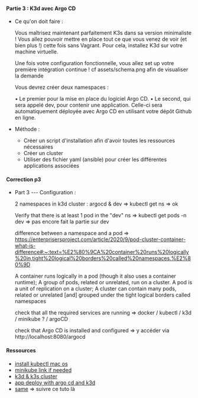 #### Partie 3 : K3d avec Argo CD

- Ce qu'on doit faire :

  Vous maîtrisez maintenant parfaitement K3s dans sa version minimaliste ! Vous allez
  pouvoir mettre en place tout ce que vous venez de voir (et bien plus !) cette fois sans
  Vagrant. Pour cela, installez K3d sur votre machine virtuelle.

  Une fois votre configuration fonctionnelle, vous allez set up votre première intégration continue !
  cf assets/schema.png afin de visualiser la demande

  Vous devrez créer deux namespaces :

  • Le premier pour la mise en place du logiciel Argo CD.
  • Le second, qui sera appelé dev, pour contenir une application. Celle-ci sera automatiquement déployée avec Argo CD en utilisant votre dépôt Github en ligne.

- Méthode :

  - Créer un script d'installation afin d'avoir toutes les ressources nécessaires
  - Créer un cluster
  - Utiliser des fichier yaml (ansible) pour créer les différentes applications associées

#### Correction p3

- Part 3 --- Configuration :

  2 namespaces in k3d cluster : argocd & dev => kubectl get ns => ok

  Verify that there is at least 1 pod in the "dev" ns => kubectl get pods -n dev => pas encore fait la partie sur dev

  difference between a namespace and a pod => https://enterprisersproject.com/article/2020/9/pod-cluster-container-what-is-difference#:~:text=%E2%80%9CA%20container%20runs%20logically%20in,tight%20logical%20borders%20called%20namespaces.%E2%80%9D

  A container runs logically in a pod (though it also uses a container runtime); A group of pods, related or unrelated, run on a cluster. A pod is a unit of replication on a cluster; A cluster can contain many pods, related or unrelated [and] grouped under the tight logical borders called namespaces

  check that all the required services are running => docker / kubectl / k3d / minikube ? / argoCD

  check that Argo CD is installed and configured => y accéder via http://localhost:8080/argocd

#### Ressources

- [install kubectl mac os](https://kubernetes.io/docs/tasks/tools/install-kubectl-macos/)
- [minikube link if needed](https://minikube.sigs.k8s.io/docs/start/)
- [k3d & k3s cluster](https://www.linkedin.com/pulse/setup-your-personal-kubernetes-cluster-k3s-k3d-suren-raju/)
- [app deploy with argo cd and k3d](https://yashguptaa.medium.com/application-deploy-to-kubernetes-with-argo-cd-and-k3d-8e29cf4f83ee)
- [same](https://www.sokube.ch/post/gitops-on-a-laptop-with-k3d-and-argocd) => suivre ce tuto là
